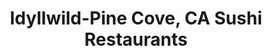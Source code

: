 ---
layout: city
title: Idyllwild-Pine Cove, CA Sushi Restaurants
permalink: /california/idyllwild-pine-cove/
stateAbbr: CA
stateName: California
cityName: Idyllwild-Pine Cove
---